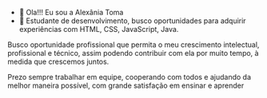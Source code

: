 - 👋 Ola!!! Eu sou a Alexânia Toma
- 👀 Estudante de desenvolvimento, busco oportunidades para adquirir experiências com HTML, CSS, JavaScript, Java.

Busco oportunidade profissional que permita o meu crescimento intelectual, profissional e técnico, assim podendo contribuir com ela por muito tempo, à medida que crescemos juntos.

Prezo sempre trabalhar em equipe, cooperando com todos e ajudando da melhor maneira possível, com grande satisfação em ensinar e aprender

